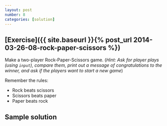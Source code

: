 ```yaml
---
layout: post
number: 8
categories: [solution]
---
```


## [Exercise]({{ site.baseurl }}{% post_url 2014-03-26-08-rock-paper-scissors %})

Make a two-player Rock-Paper-Scissors game. (_Hint: Ask for player plays (using `input`), compare them, print out a message of congratulations to the winner, and ask if the players want to start a new game_)

Remember the rules: 

* Rock beats scissors
* Scissors beats paper
* Paper beats rock

## Sample solution

<script src="https://gist.github.com/redice99/21ceca1561519f5a12bc.js"></script>